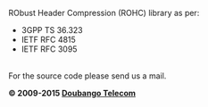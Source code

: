 ﻿RObust Header Compression (ROHC) library as per:
  * 3GPP TS 36.323
  * IETF RFC 4815
  * IETF RFC 3095
<br>
For the source code please send us a mail.<br>

<b>© 2009-2015 [Doubango Telecom](https://doubango.org)</b>

